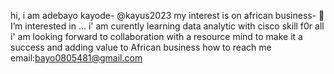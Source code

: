 hi, i am adebayo kayode- @kayus2023
my interest is on african business- 👀 I’m interested in ...
i' am curently learning data analytic with cisco skill f0r all
i' am looking forward to collaboration with a resource mind to make it a success and adding value to African business
how to reach me email:bayo0805481@gmail.com 

<!---
kayus2023/kayus2023 is a ✨ special ✨ repository because its `README.md` (this file) appears on your GitHub profile.
You can click the Preview link to take a look at your changes.
--->
